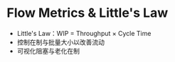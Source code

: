# Flow Metrics & Little's Law

- Little's Law：WIP = Throughput × Cycle Time
- 控制在制与批量大小以改善流动
- 可视化阻塞与老化在制
